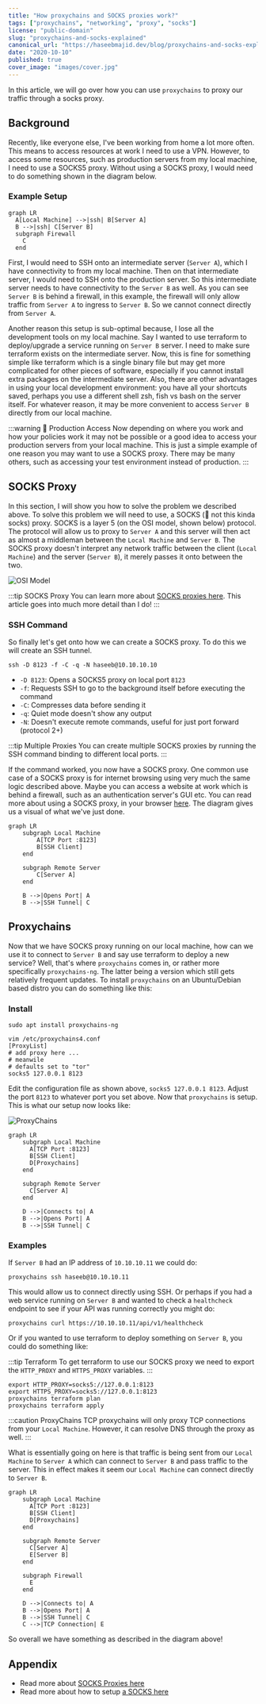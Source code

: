 ```yaml
---
title: "How proxychains and SOCKS proxies work?"
tags: ["proxychains", "networking", "proxy", "socks"]
license: "public-domain"
slug: "proxychains-and-socks-explained"
canonical_url: "https://haseebmajid.dev/blog/proxychains-and-socks-explained/"
date: "2020-10-10"
published: true
cover_image: "images/cover.jpg"
---
```


In this article, we will go over how you can use `proxychains` to proxy our traffic through a socks proxy.

## Background

Recently, like everyone else, I've been working from home a lot more often. This means to access resources at work
I need to use a VPN. However, to access some resources, such as production servers from my local machine, I need to
use a SOCKS5 proxy. Without using a SOCKS proxy, I would need to do something shown in the diagram below.

### Example Setup

```mermaid
graph LR
  A[Local Machine] -->|ssh| B[Server A]
  B -->|ssh| C[Server B]
  subgraph Firewall
    C
  end
```

First, I would need to SSH onto an intermediate server (`Server A`), which I have connectivity to from my local machine.
Then on that intermediate server, I would need to SSH onto the production server. So this intermediate server needs
to have connectivity to the `Server B` as well. As you can see `Server B` is behind a firewall, in this example, the
firewall will only allow traffic from `Server A` to ingress to `Server B`. So we cannot connect directly from `Server A`.

Another reason this setup is sub-optimal because, I lose all the development tools on my local machine. Say I wanted
to use terraform to deploy/upgrade a service running on `Server B` server. I need to make sure terraform exists
on the intermediate server. Now, this is fine for something simple like terraform which is a single binary file
but may get more complicated for other pieces of software, especially if you cannot install extra packages on
the intermediate server. Also, there are other advantages in using your local development environment: you have
all your shortcuts saved, perhaps you use a different shell zsh, fish vs bash on the server itself. For whatever
reason, it may be more convenient to access `Server B` directly from our local machine.

:::warning 🔐 Production Access
Now depending on where you work and how your policies work it may not be possible or a good idea to access
your production servers from your local machine. This is just a simple example of one reason you may
want to use a SOCKS proxy. There may be many others, such as accessing your test environment instead of
production.
:::

## SOCKS Proxy

In this section, I will show you how to solve the problem we described above. To solve this problem we will need to use,
a SOCKS (🧦 not this kinda socks) proxy. SOCKS is a layer 5 (on the OSI model, shown below) protocol. The protocol will allow
us to proxy to `Server A` and this server will then act as almost a middleman between the `Local Machine` and `Server B`.
The SOCKS proxy doesn't interpret any network traffic between the client (`Local Machine`) and the
server (`Server B`), it merely passes it onto between the two.

![OSI Model](https://upload.wikimedia.org/wikipedia/commons/2/2b/Osi-model.png)

:::tip SOCKS Proxy
You can learn more about
[SOCKS proxies here](https://securityintelligence.com/posts/socks-proxy-primer-what-is-socks5-and-why-should-you-use-it/).
This article goes into much more detail than I do!
:::

### SSH Command

So finally let's get onto how we can create a SOCKS proxy. To do this we will create an SSH tunnel.

```bash{promptUser: haseeb}
ssh -D 8123 -f -C -q -N haseeb@10.10.10.10
```

- `-D 8123`: Opens a SOCKS5 proxy on local port `8123`
- `-f`: Requests SSH to go to the background itself before executing the command
- `-C`: Compresses data before sending it
- `-q`: Quiet mode doesn't show any output
- `-N`: Doesn't execute remote commands, useful for just port forward (protocol 2+)

:::tip Multiple Proxies
You can create multiple SOCKS proxies by running the SSH command binding to different local ports.
:::

If the command worked, you now have a SOCKS proxy. One common use case of a SOCKS proxy is for internet
browsing using very much the same logic described above. Maybe you can access a website at work which is
behind a firewall, such as an authentication server's GUI etc. You can read more about using a SOCKS
proxy, in your browser [here](https://ma.ttias.be/socks-proxy-linux-ssh-bypass-content-filters/).
The diagram gives us a visual of what we've just done.

```mermaid
graph LR
    subgraph Local Machine
        A[TCP Port :8123]
        B[SSH Client]
    end

    subgraph Remote Server
        C[Server A]
    end

    B -->|Opens Port| A
    B -->|SSH Tunnel| C
```

## Proxychains

Now that we have SOCKS proxy running on our local machine, how can we use it to connect to `Server B` and say
use terraform to deploy a new service? Well, that's where `proxychains` comes in, or rather more specifically
`proxychains-ng`. The latter being a version which still gets relatively frequent updates.
To install `proxychains` on an Ubuntu/Debian based distro you can do something like this:

### Install

```bash{promptUser: haseeb}{outputLines:4-8}
sudo apt install proxychains-ng

vim /etc/proxychains4.conf
[ProxyList]
# add proxy here ...
# meanwile
# defaults set to "tor"
socks5 127.0.0.1 8123
```

Edit the configuration file as shown above, `socks5 127.0.0.1 8123`. Adjust the port `8123` to whatever port you set above.
Now that `proxychains` is setup. This is what our setup now looks like:

![ProxyChains](images/proxychains.png)

```mermaid
graph LR
    subgraph Local Machine
      A[TCP Port :8123]
      B[SSH Client]
      D[Proxychains]
    end

    subgraph Remote Server
      C[Server A]
    end

    D -->|Connects to| A
    B -->|Opens Port| A
    B -->|SSH Tunnel| C
```

### Examples

If `Server B` had an IP address of `10.10.10.11` we could do:

```bash{promptUser: haseeb}
proxychains ssh haseeb@10.10.10.11
```

This would allow us to connect directly using SSH. Or perhaps if you had a web service running on `Server B` and wanted to
check a `healthcheck` endpoint to see if your API was running correctly you might do:

```bash{promptUser: haseeb}
proxychains curl https://10.10.10.11/api/v1/healthcheck
```

Or if you wanted to use terraform to deploy something on `Server B`, you could do something like:

:::tip Terraform
To get terraform to use our SOCKS proxy we need to export the `HTTP_PROXY` and `HTTPS_PROXY` variables.
:::

```bash{promptUser: haseeb}
export HTTP_PROXY=socks5://127.0.0.1:8123
export HTTPS_PROXY=socks5://127.0.0.1:8123
proxychains terraform plan
proxychains terraform apply
```

:::caution ProxyChains TCP
proxychains will only proxy TCP connections from your `Local Machine`.
However, it can resolve DNS through the proxy as well.
:::

What is essentially going on here is that traffic is being sent from our `Local Machine` to `Server A` which can
connect to `Server B` and pass traffic to the server. This in effect makes it seem our `Local Machine` can connect
directly to `Server B`.

```mermaid
graph LR
    subgraph Local Machine
      A[TCP Port :8123]
      B[SSH Client]
      D[Proxychains]
    end

    subgraph Remote Server
      C[Server A]
      E[Server B]
    end

    subgraph Firewall
      E
    end

    D -->|Connects to| A
    B -->|Opens Port| A
    B -->|SSH Tunnel| C
    C -->|TCP Connection| E
```

So overall we have something as described in the diagram above!

## Appendix

- Read more about [SOCKS Proxies here](https://securityintelligence.com/posts/socks-proxy-primer-what-is-socks5-and-why-should-you-use-it/)
- Read more about how to setup [a SOCKS here](https://ma.ttias.be/socks-proxy-linux-ssh-bypass-content-filters/)

